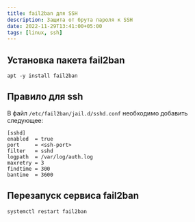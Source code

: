 ```yaml
---
title: fail2ban для SSH
description: Защита от брута пароля к SSH
date: 2022-11-29T13:41:00+05:00
tags: [linux, ssh]
---
```

## Установка пакета fail2ban
```shell
apt -y install fail2ban
```

## Правило для ssh
В файл `/etc/fail2ban/jail.d/sshd.conf` необходимо добавить следующее:
```config
[sshd]
enabled  = true
port     = <ssh-port>
filter   = sshd
logpath  = /var/log/auth.log
maxretry = 3
findtime = 300
bantime  = 3600
```

## Перезапуск сервиса fail2ban
```shell
systemctl restart fail2ban
```
